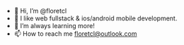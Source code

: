 - 👋 Hi, I’m @floretcl
- 👀 I like web fullstack & ios/android mobile development.
- 🌱 I’m always learning more!
- 📫 How to reach me floretcl@outlook.com
